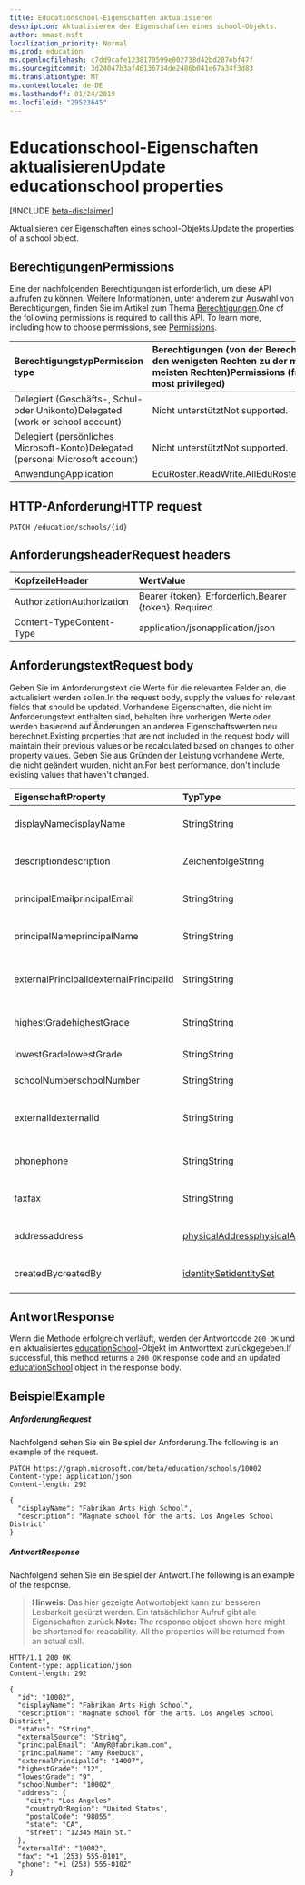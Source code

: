 ```yaml
---
title: Educationschool-Eigenschaften aktualisieren
description: Aktualisieren der Eigenschaften eines school-Objekts.
author: mmast-msft
localization_priority: Normal
ms.prod: education
ms.openlocfilehash: c7dd9cafe1238170599e802738d42bd287ebf47f
ms.sourcegitcommit: 3d24047b3af46136734de2486b041e67a34f3d83
ms.translationtype: MT
ms.contentlocale: de-DE
ms.lasthandoff: 01/24/2019
ms.locfileid: "29523645"
---
```

# <a name="update-educationschool-properties"></a><span data-ttu-id="170ea-103">Educationschool-Eigenschaften aktualisieren</span><span class="sxs-lookup"><span data-stu-id="170ea-103">Update educationschool properties</span></span>

[!INCLUDE [beta-disclaimer](../../includes/beta-disclaimer.md)]

<span data-ttu-id="170ea-104">Aktualisieren der Eigenschaften eines school-Objekts.</span><span class="sxs-lookup"><span data-stu-id="170ea-104">Update the properties of a school object.</span></span>

## <a name="permissions"></a><span data-ttu-id="170ea-105">Berechtigungen</span><span class="sxs-lookup"><span data-stu-id="170ea-105">Permissions</span></span>
<span data-ttu-id="170ea-p101">Eine der nachfolgenden Berechtigungen ist erforderlich, um diese API aufrufen zu können. Weitere Informationen, unter anderem zur Auswahl von Berechtigungen, finden Sie im Artikel zum Thema [Berechtigungen](/graph/permissions-reference).</span><span class="sxs-lookup"><span data-stu-id="170ea-p101">One of the following permissions is required to call this API. To learn more, including how to choose permissions, see [Permissions](/graph/permissions-reference).</span></span>

|<span data-ttu-id="170ea-108">Berechtigungstyp</span><span class="sxs-lookup"><span data-stu-id="170ea-108">Permission type</span></span>      | <span data-ttu-id="170ea-109">Berechtigungen (von der Berechtigung mit den wenigsten Rechten zu der mit den meisten Rechten)</span><span class="sxs-lookup"><span data-stu-id="170ea-109">Permissions (from least to most privileged)</span></span>              |
|:--------------------|:---------------------------------------------------------|
|<span data-ttu-id="170ea-110">Delegiert (Geschäfts-, Schul- oder Unikonto)</span><span class="sxs-lookup"><span data-stu-id="170ea-110">Delegated (work or school account)</span></span> |  <span data-ttu-id="170ea-111">Nicht unterstützt</span><span class="sxs-lookup"><span data-stu-id="170ea-111">Not supported.</span></span>  |
|<span data-ttu-id="170ea-112">Delegiert (persönliches Microsoft-Konto)</span><span class="sxs-lookup"><span data-stu-id="170ea-112">Delegated (personal Microsoft account)</span></span> |  <span data-ttu-id="170ea-113">Nicht unterstützt</span><span class="sxs-lookup"><span data-stu-id="170ea-113">Not supported.</span></span>  |
|<span data-ttu-id="170ea-114">Anwendung</span><span class="sxs-lookup"><span data-stu-id="170ea-114">Application</span></span> | <span data-ttu-id="170ea-115">EduRoster.ReadWrite.All</span><span class="sxs-lookup"><span data-stu-id="170ea-115">EduRoster.ReadWrite.All</span></span> |

## <a name="http-request"></a><span data-ttu-id="170ea-116">HTTP-Anforderung</span><span class="sxs-lookup"><span data-stu-id="170ea-116">HTTP request</span></span>
<!-- { "blockType": "ignored" } -->
```http
PATCH /education/schools/{id}
```
## <a name="request-headers"></a><span data-ttu-id="170ea-117">Anforderungsheader</span><span class="sxs-lookup"><span data-stu-id="170ea-117">Request headers</span></span>
| <span data-ttu-id="170ea-118">Kopfzeile</span><span class="sxs-lookup"><span data-stu-id="170ea-118">Header</span></span>       | <span data-ttu-id="170ea-119">Wert</span><span class="sxs-lookup"><span data-stu-id="170ea-119">Value</span></span> |
|:---------------|:--------|
| <span data-ttu-id="170ea-120">Authorization</span><span class="sxs-lookup"><span data-stu-id="170ea-120">Authorization</span></span>  | <span data-ttu-id="170ea-p102">Bearer {token}. Erforderlich.</span><span class="sxs-lookup"><span data-stu-id="170ea-p102">Bearer {token}. Required.</span></span>  |
| <span data-ttu-id="170ea-123">Content-Type</span><span class="sxs-lookup"><span data-stu-id="170ea-123">Content-Type</span></span>  | <span data-ttu-id="170ea-124">application/json</span><span class="sxs-lookup"><span data-stu-id="170ea-124">application/json</span></span>  |

## <a name="request-body"></a><span data-ttu-id="170ea-125">Anforderungstext</span><span class="sxs-lookup"><span data-stu-id="170ea-125">Request body</span></span>
<span data-ttu-id="170ea-126">Geben Sie im Anforderungstext die Werte für die relevanten Felder an, die aktualisiert werden sollen.</span><span class="sxs-lookup"><span data-stu-id="170ea-126">In the request body, supply the values for relevant fields that should be updated.</span></span> <span data-ttu-id="170ea-127">Vorhandene Eigenschaften, die nicht im Anforderungstext enthalten sind, behalten ihre vorherigen Werte oder werden basierend auf Änderungen an anderen Eigenschaftswerten neu berechnet.</span><span class="sxs-lookup"><span data-stu-id="170ea-127">Existing properties that are not included in the request body will maintain their previous values or be recalculated based on changes to other property values.</span></span> <span data-ttu-id="170ea-128">Geben Sie aus Gründen der Leistung vorhandene Werte, die nicht geändert wurden, nicht an.</span><span class="sxs-lookup"><span data-stu-id="170ea-128">For best performance, don't include existing values that haven't changed.</span></span>

| <span data-ttu-id="170ea-129">Eigenschaft</span><span class="sxs-lookup"><span data-stu-id="170ea-129">Property</span></span>     | <span data-ttu-id="170ea-130">Typ</span><span class="sxs-lookup"><span data-stu-id="170ea-130">Type</span></span>   |<span data-ttu-id="170ea-131">Beschreibung</span><span class="sxs-lookup"><span data-stu-id="170ea-131">Description</span></span>|
|:---------------|:--------|:----------|
|<span data-ttu-id="170ea-132">displayName</span><span class="sxs-lookup"><span data-stu-id="170ea-132">displayName</span></span>| <span data-ttu-id="170ea-133">String</span><span class="sxs-lookup"><span data-stu-id="170ea-133">String</span></span>| <span data-ttu-id="170ea-134">Anzeigename der Schule</span><span class="sxs-lookup"><span data-stu-id="170ea-134">Display name of the school</span></span>| 
|<span data-ttu-id="170ea-135">description</span><span class="sxs-lookup"><span data-stu-id="170ea-135">description</span></span>| <span data-ttu-id="170ea-136">Zeichenfolge</span><span class="sxs-lookup"><span data-stu-id="170ea-136">String</span></span> | <span data-ttu-id="170ea-137">Beschreibung der Schule</span><span class="sxs-lookup"><span data-stu-id="170ea-137">Description of the school</span></span>| 
|<span data-ttu-id="170ea-138">principalEmail</span><span class="sxs-lookup"><span data-stu-id="170ea-138">principalEmail</span></span>| <span data-ttu-id="170ea-139">String</span><span class="sxs-lookup"><span data-stu-id="170ea-139">String</span></span>| <span data-ttu-id="170ea-140">Die E-Mail-Adresse des Prinzipals</span><span class="sxs-lookup"><span data-stu-id="170ea-140">Email address of the principal</span></span>|
|<span data-ttu-id="170ea-141">principalName</span><span class="sxs-lookup"><span data-stu-id="170ea-141">principalName</span></span>| <span data-ttu-id="170ea-142">String</span><span class="sxs-lookup"><span data-stu-id="170ea-142">String</span></span> | <span data-ttu-id="170ea-143">Der Name des Prinzipals</span><span class="sxs-lookup"><span data-stu-id="170ea-143">Name of the principal</span></span>|
|<span data-ttu-id="170ea-144">externalPrincipalId</span><span class="sxs-lookup"><span data-stu-id="170ea-144">externalPrincipalId</span></span>| <span data-ttu-id="170ea-145">String</span><span class="sxs-lookup"><span data-stu-id="170ea-145">String</span></span> | <span data-ttu-id="170ea-146">Die ID des Prinzipals im Synchronisierungssystem</span><span class="sxs-lookup"><span data-stu-id="170ea-146">Id of principal in syncing system.</span></span> |
|<span data-ttu-id="170ea-147">highestGrade</span><span class="sxs-lookup"><span data-stu-id="170ea-147">highestGrade</span></span>|<span data-ttu-id="170ea-148">String</span><span class="sxs-lookup"><span data-stu-id="170ea-148">String</span></span>| <span data-ttu-id="170ea-149">Höchste unterrichtete Klasse</span><span class="sxs-lookup"><span data-stu-id="170ea-149">Highest grade taught.</span></span> |
|<span data-ttu-id="170ea-150">lowestGrade</span><span class="sxs-lookup"><span data-stu-id="170ea-150">lowestGrade</span></span>|<span data-ttu-id="170ea-151">String</span><span class="sxs-lookup"><span data-stu-id="170ea-151">String</span></span>| <span data-ttu-id="170ea-152">Niedrigste unterrichtete Klasse</span><span class="sxs-lookup"><span data-stu-id="170ea-152">Lowest grade taught.</span></span> |
|<span data-ttu-id="170ea-153">schoolNumber</span><span class="sxs-lookup"><span data-stu-id="170ea-153">schoolNumber</span></span>|<span data-ttu-id="170ea-154">String</span><span class="sxs-lookup"><span data-stu-id="170ea-154">String</span></span>| <span data-ttu-id="170ea-155">Schulnummer</span><span class="sxs-lookup"><span data-stu-id="170ea-155">School Number.</span></span>|
|<span data-ttu-id="170ea-156">externalId</span><span class="sxs-lookup"><span data-stu-id="170ea-156">externalId</span></span>|<span data-ttu-id="170ea-157">String</span><span class="sxs-lookup"><span data-stu-id="170ea-157">String</span></span>| <span data-ttu-id="170ea-158">Die ID der Schule im Synchronisierungssystem</span><span class="sxs-lookup"><span data-stu-id="170ea-158">Id of school in syncing system.</span></span> |
|<span data-ttu-id="170ea-159">phone</span><span class="sxs-lookup"><span data-stu-id="170ea-159">phone</span></span>|<span data-ttu-id="170ea-160">String</span><span class="sxs-lookup"><span data-stu-id="170ea-160">String</span></span>| <span data-ttu-id="170ea-161">Die Telefonnummer der Schule</span><span class="sxs-lookup"><span data-stu-id="170ea-161">Phone number of school.</span></span> |
|<span data-ttu-id="170ea-162">fax</span><span class="sxs-lookup"><span data-stu-id="170ea-162">fax</span></span>|<span data-ttu-id="170ea-163">String</span><span class="sxs-lookup"><span data-stu-id="170ea-163">String</span></span>| <span data-ttu-id="170ea-164">Die Faxnummer der Schule</span><span class="sxs-lookup"><span data-stu-id="170ea-164">Fax number of school.</span></span> |
|<span data-ttu-id="170ea-165">address</span><span class="sxs-lookup"><span data-stu-id="170ea-165">address</span></span>|[<span data-ttu-id="170ea-166">physicalAddress</span><span class="sxs-lookup"><span data-stu-id="170ea-166">physicalAddress</span></span>](../resources/physicaladdress.md)| <span data-ttu-id="170ea-167">Die Adresse der Schule</span><span class="sxs-lookup"><span data-stu-id="170ea-167">Address of the School.</span></span>|
|<span data-ttu-id="170ea-168">createdBy</span><span class="sxs-lookup"><span data-stu-id="170ea-168">createdBy</span></span>|[<span data-ttu-id="170ea-169">identitySet</span><span class="sxs-lookup"><span data-stu-id="170ea-169">identitySet</span></span>](../resources/identityset.md)|<span data-ttu-id="170ea-170">Entität, die Schule erstellt hat.</span><span class="sxs-lookup"><span data-stu-id="170ea-170">Entity who created the school.</span></span>|

## <a name="response"></a><span data-ttu-id="170ea-171">Antwort</span><span class="sxs-lookup"><span data-stu-id="170ea-171">Response</span></span>
<span data-ttu-id="170ea-172">Wenn die Methode erfolgreich verläuft, werden der Antwortcode `200 OK` und ein aktualisiertes [educationSchool](../resources/educationschool.md)-Objekt im Antworttext zurückgegeben.</span><span class="sxs-lookup"><span data-stu-id="170ea-172">If successful, this method returns a `200 OK` response code and an updated [educationSchool](../resources/educationschool.md) object in the response body.</span></span>
## <a name="example"></a><span data-ttu-id="170ea-173">Beispiel</span><span class="sxs-lookup"><span data-stu-id="170ea-173">Example</span></span>
##### <a name="request"></a><span data-ttu-id="170ea-174">Anforderung</span><span class="sxs-lookup"><span data-stu-id="170ea-174">Request</span></span>
<span data-ttu-id="170ea-175">Nachfolgend sehen Sie ein Beispiel der Anforderung.</span><span class="sxs-lookup"><span data-stu-id="170ea-175">The following is an example of the request.</span></span>
<!-- {
  "blockType": "request",
  "name": "update_educationschool"
}-->
```http
PATCH https://graph.microsoft.com/beta/education/schools/10002
Content-type: application/json
Content-length: 292

{
  "displayName": "Fabrikam Arts High School",
  "description": "Magnate school for the arts. Los Angeles School District"
}
```
##### <a name="response"></a><span data-ttu-id="170ea-176">Antwort</span><span class="sxs-lookup"><span data-stu-id="170ea-176">Response</span></span>
<span data-ttu-id="170ea-177">Nachfolgend sehen Sie ein Beispiel der Antwort.</span><span class="sxs-lookup"><span data-stu-id="170ea-177">The following is an example of the response.</span></span> 

><span data-ttu-id="170ea-p104">**Hinweis:** Das hier gezeigte Antwortobjekt kann zur besseren Lesbarkeit gekürzt werden. Ein tatsächlicher Aufruf gibt alle Eigenschaften zurück.</span><span class="sxs-lookup"><span data-stu-id="170ea-p104">**Note:** The response object shown here might be shortened for readability. All the properties will be returned from an actual call.</span></span>

<!-- {
  "blockType": "response",
  "truncated": true,
  "@odata.type": "microsoft.graph.educationSchool"
} -->
```http
HTTP/1.1 200 OK
Content-type: application/json
Content-length: 292

{
  "id": "10002",
  "displayName": "Fabrikam Arts High School",
  "description": "Magnate school for the arts. Los Angeles School District",
  "status": "String",
  "externalSource": "String",
  "principalEmail": "AmyR@fabrikam.com",
  "principalName": "Amy Roebuck",
  "externalPrincipalId": "14007",
  "highestGrade": "12",
  "lowestGrade": "9",
  "schoolNumber": "10002",
  "address": {
    "city": "Los Angeles",
    "countryOrRegion": "United States",
    "postalCode": "98055",
    "state": "CA",
    "street": "12345 Main St."
  },
  "externalId": "10002",
  "fax": "+1 (253) 555-0101",
  "phone": "+1 (253) 555-0102"
}
```

<!-- uuid: 8fcb5dbc-d5aa-4681-8e31-b001d5168d79
2015-10-25 14:57:30 UTC -->
<!--
{
  "type": "#page.annotation",
  "description": "Update educationschool",
  "keywords": "",
  "section": "documentation",
  "tocPath": "",
  "suppressions": [
    "Error: /api-reference/beta/api/educationschool-update.md:\r\n      Exception processing links.\r\n    System.ArgumentException: Link Definition was null. Link text: !INCLUDE [beta-disclaimer](../../includes/beta-disclaimer.md)\r\n      at ApiDoctor.Validation.DocFile.get_LinkDestinations()\r\n      at ApiDoctor.Validation.DocSet.ValidateLinks(Boolean includeWarnings, String[] relativePathForFiles, IssueLogger issues, Boolean requireFilenameCaseMatch, Boolean printOrphanedFiles)"
  ]
}
-->
